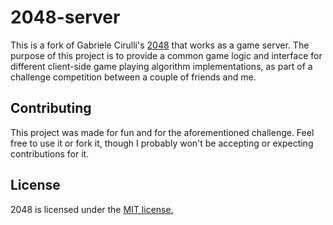 # 2048-server
This is a fork of Gabriele Cirulli's [2048](https://github.com/gabrielecirulli/2048) that works as a game server. The purpose of this project is to provide a common game logic and interface for different client-side game playing algorithm implementations, as part of a challenge competition between a couple of friends and me.

## Contributing
This project was made for fun and for the aforementioned challenge. Feel free to use it or fork it, though I probably won't be accepting or expecting contributions for it.

## License
2048 is licensed under the [MIT license.](https://github.com/juamms/2048/blob/master/LICENSE.txt)
